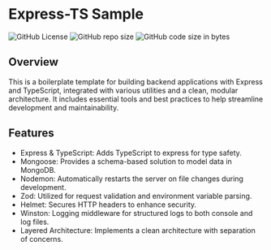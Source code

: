 # Express-TS Sample

![GitHub License](https://img.shields.io/github/license/caganseyrek/express-ts-sample)
![GitHub repo size](https://img.shields.io/github/repo-size/caganseyrek/express-ts-sample)
![GitHub code size in bytes](https://img.shields.io/github/languages/code-size/caganseyrek/express-ts-sample)

## Overview

This is a boilerplate template for building backend applications with Express and TypeScript, integrated with various utilities and a clean, modular architecture. It includes essential tools and best practices to help streamline development and maintainability.

## Features

- Express & TypeScript: Adds TypeScript to express for type safety.
- Mongoose: Provides a schema-based solution to model data in MongoDB.
- Nodemon: Automatically restarts the server on file changes during development.
- Zod: Utilized for request validation and environment variable parsing.
- Helmet: Secures HTTP headers to enhance security.
- Winston: Logging middleware for structured logs to both console and log files.
- Layered Architecture: Implements a clean architecture with separation of concerns.
